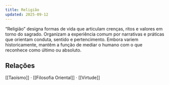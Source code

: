 ```yaml
---
title: Religião
updated: 2025-09-12
---
```


“Religião” designa formas de vida que articulam crenças, ritos e valores em torno do sagrado. Organizam a experiência comum por narrativas e práticas que orientam conduta, sentido e pertencimento. Embora variem historicamente, mantêm a função de mediar o humano com o que reconhece como último ou absoluto.

## Relações
[[Taoísmo]] · [[Filosofia Oriental]] · [[Virtude]]

